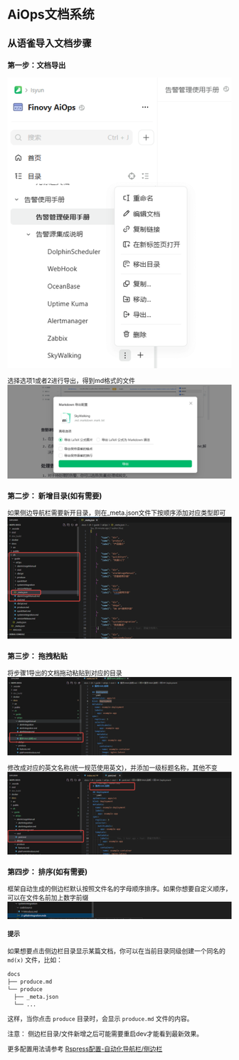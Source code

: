 # AiOps文档系统

## 从语雀导入文档步骤

### 第一步：文档导出
![](./docs/assets/img1.png)

选择选项1或者2进行导出，得到md格式的文件
![](./docs/assets/img2.png)

### 第二步： 新增目录(如有需要)
如果侧边导航栏需要新开目录，则在_meta.json文件下按顺序添加对应类型即可
![](./docs/assets/img3.png)

### 第三步： 拖拽粘贴
将步骤1导出的文档拖动粘贴到对应的目录
![](./docs/assets/img4.png)

修改成对应的英文名称(统一规范使用英文)，并添加一级标题名称，其他不变
![](./docs/assets/img5.png)

### 第四步： 排序(如有需要)
框架自动生成的侧边栏默认按照文件名的字母顺序排序。如果你想要自定义顺序，可以在文件名前加上数字前缀
![](./docs/assets/img6.png)

#### 提示
如果想要点击侧边栏目录显示某篇文档，你可以在当前目录同级创建一个同名的 `md(x)` 文件，比如：

```bash
docs
├── produce.md
└── produce
  ├── _meta.json
  └── ...
```

这样，当你点击 `produce` 目录时，会显示 `produce.md` 文件的内容。


注意： 侧边栏目录/文件新增之后可能需要重启dev才能看到最新效果。

更多配置用法请参考 [Rspress配置-自动化导航栏/侧边栏](https://rspress.dev/zh/guide/basic/auto-nav-sidebar)

